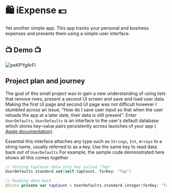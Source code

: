 # 🛍 iExpense 💵
Yet another simple app. This app tracks your personal and business expenses and presents them using a simple user interface.

## 📺 Demo 📺
![peKPYgArFl](https://user-images.githubusercontent.com/64978825/88048001-750c9a00-cb4a-11ea-9cc0-e97bede66ea6.gif)

## Project plan and journey
The goal of this small project was to gain a new understanding of using lists that remove rows, present a second UI screen and save and load user data. Making the first UI page and second UI page was not difficult however I stumbled across an issue, "How do I save user input so that when the user reloads the app at a later date, their data is still present". Enter `UserDefaults`, `UserDefaults` is an interface to the user's default database which stores key-value pairs persistently across launches of your app ( [Apple documentation](https://developer.apple.com/documentation/foundation/userdefaults)).

Essential this interface attaches any type such as `Strings`, `Int`, `Arrays`  to a string name, usually referred to as a key. Use the same key to read data back out of `UserDefaults`
For example, the sample code demonstrated here shows all this comes together 
```Swift
// Storing tapCount data into key called "Tap"
UserDefaults.standard.set(self.tapCount, forKey: "Tap")

// Reading data back
@State private var tapCount = UserDefaults.standard.integer(forKey: "Tap")
```
